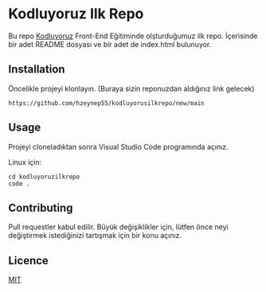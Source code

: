 # Kodluyoruz Ilk Repo
Bu repo [Kodluyoruz](https://www.kodluyoruz.org/) Front-End Eğitiminde olşturduğumuz ilk repo. İçerisinde bir adet README dosyası ve bir adet de index.html bulunuyor.

## Installation
Öncelikle projeyi klonlayın. (Buraya sizin reponuzdan aldığınız link gelecek)

```
https://github.com/hzeynep55/kodluyorusilkrepo/new/main
```
## Usage
Projeyi cloneladıktan sonra Visual Studio Code programında açınız.

Linux için:
```
cd kodluyoruzilkrepo
code .
```
## Contributing
Pull requestler kabul edilir. Büyük değişiklikler için, lütfen önce neyi değiştirmek istediğinizi tartışmak için bir konu açınız.
## Licence
[MIT](https://choosealicense.com/licenses/mit/)
